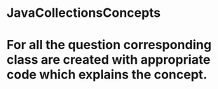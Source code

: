 # JavaCollectionsConcepts
# For all the question corresponding class are created with appropriate code which explains the concept.
